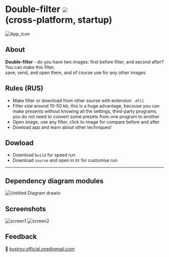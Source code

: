 # Double-filter ![](https://img.shields.io/badge/C++-Solutions-blue.svg?style=flat&logo=c%2B%2B) <br/>(cross-platform, startup)

![App_icon](https://user-images.githubusercontent.com/92841151/179056228-4edf99c4-cf7a-4b06-bca3-acb11aa3cc5b.png)
## About
**Double-filter** - do you have two images: first before filter, and second after? You can make this filter,<br/> save, send, and open them, and of course use for any other images
## Rules (RUS)
- Make filter or download from other sourse with extension `.dfil`
- Filter size around 10-50 kb, this is a huge advantage, becouse you can make presents without knowing all the settings, third-party programs, you do not need to convert some presets from one program to another
- Open image, use any filter, click to image for compare before and after
- Dowload app and learn about other techniques!

## Dowload
 - Download `build` for speed run<br/>
 - Download `sourse` and open in `Qt` for customise run
______
## Dependency diagram modules
![Untitled Diagram drawio](https://user-images.githubusercontent.com/92841151/179055401-a32e335a-a35c-4695-a462-9fff71e5ec55.png)
## Screenshots
![screen1](https://user-images.githubusercontent.com/92841151/179055659-510a408d-3472-405a-b82c-2e944962df9a.jpg)
![screen2](https://user-images.githubusercontent.com/92841151/179055686-5a0942ac-f2ec-4fec-8995-003dcd92ef16.jpg)

## Feedback
:email: bystrov.official.one@gmail.com


